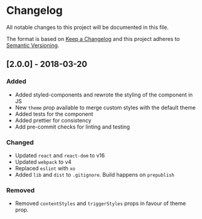 # Changelog

All notable changes to this project will be documented in this file.

The format is based on [Keep a Changelog](http://keepachangelog.com/en/1.0.0/)
and this project adheres to [Semantic Versioning](http://semver.org/spec/v2.0.0.html).

## [2.0.0] - 2018-03-20

### Added

* Added styled-components and rewrote the styling of the component in JS
* New `theme` prop available to merge custom styles with the default theme
* Added tests for the component
* Added prettier for consistency
* Add pre-commit checks for linting and testing

### Changed

* Updated `react` and `react-dom` to v16
* Updated `webpack` to v4
* Replaced `eslint` with `xo`
* Added `lib` and `dist` to `.gitignore`. Build happens on `prepublish`

### Removed

* Removed `contentStyles` and `triggerStyles` props in favour of theme prop.
